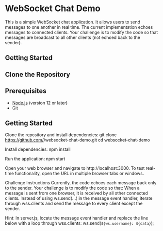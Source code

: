 # WebSocket Chat Demo

This is a simple WebSocket chat application. It allows users to send messages to one another in real time. The current implementation echoes messages to connected clients. Your challenge is to modify the code so that messages are broadcast to all other clients (not echoed back to the sender).

## Getting Started

## Clone the Repository

## Prerequisites

- [Node.js](https://nodejs.org/) (version 12 or later)
- Git

## Getting Started

Clone the repository and install dependencies:
    git clone https://github.com/<your-username>/websocket-chat-demo.git
    cd websocket-chat-demo

Install dependencies:
    npm install

Run the application:
    npm start

Open your web browser and navigate to http://localhost:3000. To test real-time functionality, open the URL in multiple browser tabs or windows.

Challenge Instructions
Currently, the code echoes each message back only to the sender. Your challenge is to modify the code so that:
    When a message is sent from one browser, it is received by all other connected clients. 
    Instead of using ws.send(...) in the message event handler, iterate through wss.clients and send the message to every client except the sender.

Hint:
    In server.js, locate the message event handler and replace the line below with a loop through wss.clients:
      ws.send(`${ws.username}: ${data}`);
